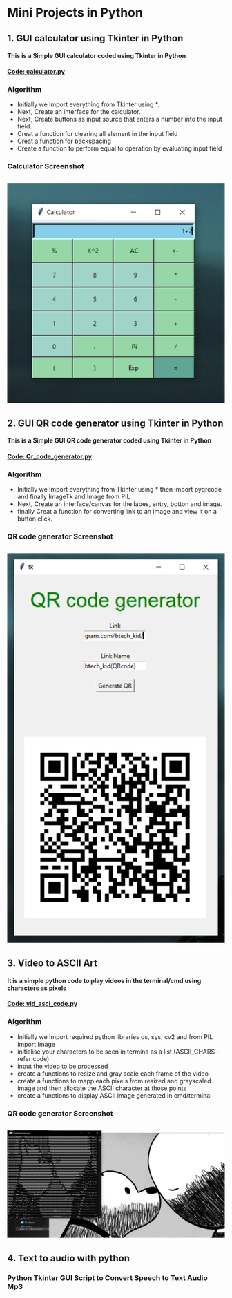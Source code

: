 # Mini Projects in Python

## 1. GUI calculator using Tkinter in Python
#### This is a Simple GUI calculator coded using Tkinter in Python 
#### [Code: calculator.py](https://github.com/akhilpsin/Python-Mini_projects/blob/master/Calculator/calculator.py)
### Algorithm

- Initially we Import everything from Tkinter using *.
- Next, Create an interface for the calculator.
- Next, Create buttons as input source that enters a number into the input field.
- Creat a function for clearing all element in the input field
- Creat a function for backspacing
- Create a function to perform equal to operation by evaluating input field
### Calculator Screenshot 
![Calculator Screenshot](https://github.com/akhilpsin/Python-Mini_projects/blob/master/Calculator/cal.PNG?raw=true)
---------------------------------------------------------------------------------------------------------------------------------------------------
## 2. GUI QR code generator using Tkinter in Python
#### This is a Simple GUI QR code generator coded using Tkinter in Python 
#### [Code: Qr_code_generator.py](https://github.com/akhilpsin/Python-Mini_projects/blob/master/QR%20code%20generator/Qr_code_generator.py)
### Algorithm

- Initially we Import everything from Tkinter using * then import pyqrcode and finally ImageTk and Image from PIL
- Next, Create an interface/canvas for the labes, entry, botton and image.
- finally Creat a function for converting link to an image and view it on a button click.
### QR code generator Screenshot 
![QR code generator Screenshot](https://github.com/akhilpsin/Python-Mini_projects/blob/master/QR%20code%20generator/OutputScreenShot.PNG?raw=true)
---------------------------------------------------------------------------------------------------------------------------------------------------
## 3. Video to ASCII Art
#### It is a simple python code to play videos in the terminal/cmd using characters as pixels
#### [Code: vid_asci_code.py ](https://github.com/akhilpsin/Python-Mini_projects/blob/master/Video%20to%20ASCI%20conversion/vid_asci_code.py)
### Algorithm

- Initially we Import required python libraries os, sys, cv2 and from PIL import Image
- initialise your characters to be seen in termina as a list (ASCII_CHARS - refer code)
- input the video to be processed 
- create a functions to resize and gray scale each frame of the video 
- create a functions to mapp each pixels from resized and grayscaled image and then allocate the ASCII character at those points
- create a functions to display ASCII image generated in cmd/terminal
### QR code generator Screenshot 
![Video to ASCII Art Screenshot](https://github.com/akhilpsin/Python-Mini_projects/blob/master/Video%20to%20ASCI%20conversion/screenshot.PNG?raw=true)
---------------------------------------------------------------------------------------------------------------------------------------------------
## 4. Text to audio with python
### Python Tkinter GUI Script to Convert Speech to Text Audio Mp3
